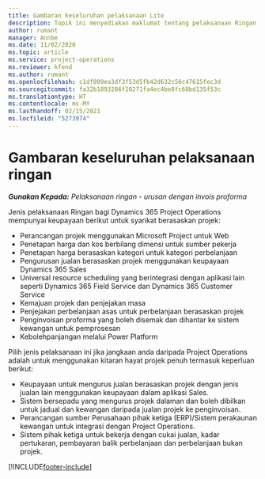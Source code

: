 ```yaml
---
title: Gambaran keseluruhan pelaksanaan Lite
description: Topik ini menyediakan maklumat tentang pelaksanaan Ringan bagi Dynamics 365 Project Operations.
author: rumant
manager: Annbe
ms.date: 11/02/2020
ms.topic: article
ms.service: project-operations
ms.reviewer: kfend
ms.author: rumant
ms.openlocfilehash: c1df809ea3df3f53d5fb42d632c56c47615fec3d
ms.sourcegitcommit: fa32b1893286f20271fa4ec4be8fc68bd135f53c
ms.translationtype: HT
ms.contentlocale: ms-MY
ms.lasthandoff: 02/15/2021
ms.locfileid: "5273974"
---
```

# <a name="lite-deployment-overview"></a>Gambaran keseluruhan pelaksanaan ringan

_**Gunakan Kepada:** Pelaksanaan ringan - urusan dengan invois proforma_

Jenis pelaksanaan Ringan bagi Dynamics 365 Project Operations mempunyai keupayaan berikut untuk syarikat berasaskan projek:

- Perancangan projek menggunakan Microsoft Project untuk Web
- Penetapan harga dan kos berbilang dimensi untuk sumber pekerja
- Penetapan harga berasaskan kategori untuk kategori perbelanjaan
- Pengurusan jualan berasaskan projek menggunakan keupayaan Dynamics 365 Sales
- Universal resource scheduling yang berintegrasi dengan aplikasi lain seperti Dynamics 365 Field Service dan Dynamics 365 Customer Service
- Kemajuan projek dan penjejakan masa
- Penjejakan perbelanjaan asas untuk perbelanjaan berasaskan projek
- Penginvoisan proforma yang boleh disemak dan dihantar ke sistem kewangan untuk pemprosesan
- Kebolehpanjangan melalui Power Platform

Pilih jenis pelaksanaan ini jika jangkaan anda daripada Project Operations adalah untuk menggunakan kitaran hayat projek penuh termasuk keperluan berikut:

- Keupayaan untuk mengurus jualan berasaskan projek dengan jenis jualan lain menggunakan keupayaan dalam aplikasi Sales.
- Sistem bersepadu yang mengurus projek dalaman dan boleh dibilkan untuk jadual dan kewangan daripada jualan projek ke penginvoisan.
- Perancangan sumber Perusahaan pihak ketiga (ERP)/Sistem perakaunan kewangan untuk integrasi dengan Project Operations.
- Sistem pihak ketiga untuk bekerja dengan cukai jualan, kadar pertukaran, pembayaran balik perbelanjaan dan perbelanjaan bukan projek.


[!INCLUDE[footer-include](../includes/footer-banner.md)]